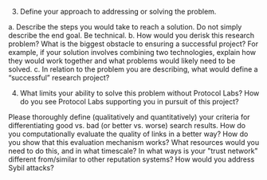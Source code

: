 3. Define your approach to addressing or solving the problem. 

a. Describe the steps you would take to reach a solution. Do not simply describe the end goal. Be technical. 
b. How would you derisk this research problem? What is the biggest obstacle to ensuring a successful project? For example, if your solution involves combining two technologies, explain how they would work together and what problems would likely need to be solved.
c. In relation to the problem you are describing, what would define a “successful” research project?  

4. What limits your ability to solve this problem without Protocol Labs? How do you see Protocol Labs supporting you in pursuit of this project? 

Please thoroughly define (qualitatively and quantitatively) your criteria for differentiating good vs. bad (or better vs. worse) search results.
How do you computationally evaluate the quality of links in a better way?
How do you show that this evaluation mechanism works?
What resources would you need to do this, and in what timescale?
In what ways is your "trust network" different from/similar to other reputation systems?
How would you address Sybil attacks?